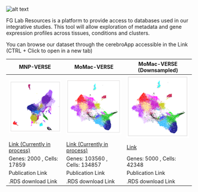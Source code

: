 

![alt text](https://i.imgur.com/yoRXYVA.png)

FG Lab Resources is a platform to provide access to databases used in our integrative studies. 
This tool will allow exploration of metadata and gene expression profiles across tissues, conditions and clusters.

You can browse our dataset through the cerebroApp accessible in the Link (CTRL + Click to open in a new tab)


| MNP-VERSE | MoMac-VERSE | MoMac-VERSE (Downsampled) |
| --------------- | --------------- |--------------- |
| ![MNP Verse](https://github.com/gustaveroussy/macroverse/blob/main/MNP-VERSE.PNG?raw=true) | ![MoMac Verse](https://github.com/gustaveroussy/macroverse/blob/main/MoMac-VERSE.PNG?raw=true) |![MoMac Verse](https://github.com/gustaveroussy/macroverse/blob/main/MoMac-VERSE.PNG?raw=true) |
| [Link (Currently in process)]() | [Link (Currently in process)]() | [Link](http://macroverse.gustaveroussy.fr/) |
| Genes: 2000 , Cells: 17859 | Genes: 103560 , Cells: 134857 | Genes: 5000 , Cells: 42348 |
| Publication Link | Publication Link | Publication Link |
| .RDS download Link | .RDS download Link | .RDS download Link |

